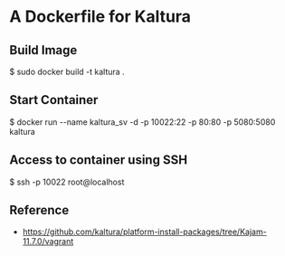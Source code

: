 # A Dockerfile for Kaltura


## Build Image

$ sudo docker build -t kaltura .


## Start Container

$ docker run --name kaltura_sv -d -p 10022:22 -p 80:80 -p 5080:5080 kaltura


## Access to container using SSH

$ ssh -p 10022 root@localhost


## Reference

- https://github.com/kaltura/platform-install-packages/tree/Kajam-11.7.0/vagrant
